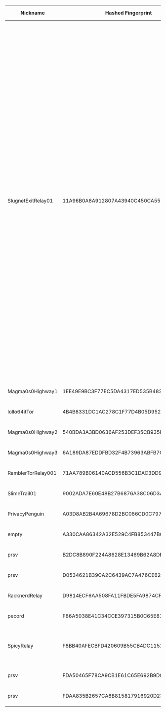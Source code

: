 | Nickname |  Hashed Fingerprint	| Or Addresses | Contact | Running | Flags | Last Seen | First Seen | Last Restarted | Advertised Bandwidth | Platform | Version | Version Status | Recommended Version | Verified hostnames | Exit policy |
|---|---|---|---|---|---|---|---|---|---|---|---|---|---|---|---|
|SlugnetExitRelay01 | 11A96B0A8A912807A43940C450CA550E4CB92F51 | ["23.137.253.113:9001"] | cedabcbc08fbadd18668af818111c31bc6af8f91 slugnet Operator <operator@slugnet.org> | true | Exit, Running, Valid | 2025-08-30 20:00:00 | 2025-08-30 06:00:00 | 2025-08-30 07:36:44 | 0 | Tor 0.4.8.17 on Linux | 0.4.8.17 | recommended | true | N/A | ["reject 0.0.0.0/8:*","reject 169.254.0.0/16:*","reject 127.0.0.0/8:*","reject 192.168.0.0/16:*","reject 10.0.0.0/8:*","reject 172.16.0.0/12:*","reject 23.137.253.113:*","accept *:20-21","accept *:43","accept *:53","accept *:80-81","accept *:443","accept *:5222-5223","accept *:6660-7000","accept *:8008","accept *:2222","accept *:10000","accept *:8443","accept *:2082-2083","accept *:4083-4085","accept *:12320","accept *:9000","accept *:8888","accept *:8090","accept *:8083","accept *:8448","accept *:8082","accept *:8332-8333","accept *:50001-50002","accept *:18080-18081","accept *:9332-9333","accept *:9998-9999","accept *:22555-22556","accept *:8232-8233","accept *:30303","accept *:51235","accept *:3000","accept *:27146","accept *:8000","accept *:4200","accept *:9100-9102","accept *:4444","accept *:28380-28381","accept *:2323","accept *:3478-3497","accept *:5228-5230","accept *:4244","accept *:5280-5281","accept *:1080","accept *:7890","accept *:6400-6401","accept *:5938","accept *:8080","accept *:8444","accept *:3128","accept *:9050-9051","accept *:5353","accept *:5000","accept *:9001","reject *:*"]|
|Magma0s0Highway1 | 1EE49E9BC3F77EC5DA4317ED535B48290071DB44 | ["188.245.152.46:9002"] | N/A | true | Running, V2Dir, Valid | 2025-08-30 20:00:00 | 2025-08-30 17:00:00 | 2025-08-30 16:14:43 | 0 | Tor 0.4.8.17 on Linux | 0.4.8.17 | recommended | true | ["static.46.152.245.188.clients.your-server.de"] | ["reject *:*"]|
|lollo64itTor | 4B4B8331DC1AC278C1F77D4B05D952B73103D6E2 | ["2.34.171.189:19001"] | lorenzo.camprini@gmail.com | true | Running, Valid | 2025-08-30 20:00:00 | 2025-08-30 14:00:00 | 2025-08-30 16:31:10 | 0 | Tor 0.4.8.16 on Linux | 0.4.8.16 | recommended | true | ["net-2-34-171-189.cust.vodafonedsl.it"] | ["reject *:*"]|
|Magma0s0Highway2 | 540BDA3A3BD0636AF253DEF35CB935FDD4E3499F | ["188.245.152.46:9003"] | N/A | true | Running, V2Dir, Valid | 2025-08-30 20:00:00 | 2025-08-30 16:00:00 | 2025-08-30 15:47:05 | 0 | Tor 0.4.8.17 on Linux | 0.4.8.17 | recommended | true | ["static.46.152.245.188.clients.your-server.de"] | ["reject *:*"]|
|Magma0s0Highway3 | 6A189DA87EDDFBD32F4B73963ABFB7CEE93287C4 | ["188.245.152.46:9004"] | N/A | true | Running, V2Dir, Valid | 2025-08-30 20:00:00 | 2025-08-30 17:00:00 | 2025-08-30 16:29:24 | 0 | Tor 0.4.8.17 on Linux | 0.4.8.17 | recommended | true | ["static.46.152.245.188.clients.your-server.de"] | ["reject *:*"]|
|RamblerTorRelay001 | 71AA789B06140ACD556B3C1DAC3DD9AF249FBB11 | ["194.223.22.57:9001"] | your@email.com | true | Running, V2Dir, Valid | 2025-08-30 20:00:00 | 2025-08-30 04:00:00 | 2025-08-30 05:24:32 | 0 | Tor 0.4.8.10 on Linux | 0.4.8.10 | recommended | true | ["194-223-22-57.tpgi.com.au"] | ["reject *:*"]|
|SlimeTrail01 | 9002ADA7E60E48B27B6876A38C06D3AD793BC9B6 | ["64.255.46.18:9001"] | cedabcbc08fbadd18668af818111c31bc6af8f91 slugnet Operator <operator@slugnet.org> | true | Running, Valid | 2025-08-30 20:00:00 | 2025-08-30 04:00:00 | 2025-08-30 17:29:02 | 0 | Tor 0.4.8.17 on Linux | 0.4.8.17 | recommended | true | ["vs7442.amerinoc.com"] | ["reject *:*"]|
|PrivacyPenguin | A03D8AB2B4A69678D2BC086CD0C797CB7DDF1599 | ["93.93.113.198:8443"] | torrone@riseup.net | true | Running, V2Dir, Valid | 2025-08-30 20:00:00 | 2025-08-30 09:00:00 | 2025-08-30 08:28:53 | 0 | Tor 0.4.8.17 on Linux | 0.4.8.17 | recommended | true | ["ip93-93-113-198.pbiaas.com"] | ["reject *:*"]|
|empty | A330CAA86342A32E529C4FB853447B049BD68E31 | ["188.155.244.42:9001"] | empty | true | Running, Valid | 2025-08-30 20:00:00 | 2025-08-30 00:00:00 | 2025-08-29 21:46:03 | 0 | Tor 0.4.8.16 on Linux | 0.4.8.16 | recommended | true | ["xdsl-188-155-244-42.adslplus.ch"] | ["reject *:*"]|
|prsv | B2DC8B890F224A8628E13469B62A8DED99E6CED4 | ["185.177.238.26:9100"] | email:admin[]prsv.ch url:https://prsv.ch/ proof:uri-rsa ciissversion:2 | true | Running, V2Dir, Valid | 2025-08-30 20:00:00 | 2025-08-30 04:00:00 | 2025-08-30 03:15:30 | 0 | Tor 0.4.8.17 on Linux | 0.4.8.17 | recommended | true | N/A | ["reject *:*"]|
|prsv | D0534621B39CA2C6439AC7A476CE625B2BA024E9 | ["185.177.238.26:9200"] | email:admin[]prsv.ch url:https://prsv.ch/ proof:uri-rsa ciissversion:2 | true | Running, V2Dir, Valid | 2025-08-30 20:00:00 | 2025-08-30 04:00:00 | 2025-08-30 03:15:32 | 0 | Tor 0.4.8.17 on Linux | 0.4.8.17 | recommended | true | N/A | ["reject *:*"]|
|RacknerdRelay | D9814ECF6AA508FA11FBDE5FA9874CF0C79E0D3F | ["96.8.120.57:9001"] | N/A | true | Running, V2Dir, Valid | 2025-08-30 20:00:00 | 2025-08-30 00:00:00 | 2025-08-29 22:52:55 | 0 | Tor 0.4.8.17 on Linux | 0.4.8.17 | recommended | true | N/A | ["reject *:*"]|
|pecord | F86A5038E41C34CCE397315B0C65E8108C757060 | ["136.35.70.104:9001"] | pecord <pecord AT gmail dot com> | true | Running, V2Dir, Valid | 2025-08-30 20:00:00 | 2025-08-30 20:00:00 | 2025-08-30 19:00:10 | 0 | Tor 0.4.8.17 on Linux | 0.4.8.17 | recommended | true | N/A | ["reject *:*"]|
|SpicyRelay | F8BB40AFECBFD420609B55CB4DC1151E11A3D005 | ["180.150.94.119:9001"] | tor-operator@thespicyittechnician.com | true | Running, V2Dir, Valid | 2025-08-30 20:00:00 | 2025-08-30 13:00:00 | 2025-08-30 12:36:30 | 0 | Tor 0.4.8.17 on Windows 8 [or later] | 0.4.8.17 | recommended | true | ["180-150-94-119.b4965e.per.static.aussiebb.net"] | ["reject *:*"]|
|prsv | FDA50465F78CA9CB1E61C65E692B9D9B8094779A | ["185.177.238.26:9000"] | email:admin[]prsv.ch url:https://prsv.ch/ proof:uri-rsa ciissversion:2 | true | Running, V2Dir, Valid | 2025-08-30 20:00:00 | 2025-08-30 04:00:00 | 2025-08-30 03:16:15 | 0 | Tor 0.4.8.17 on Linux | 0.4.8.17 | recommended | true | N/A | ["reject *:*"]|
|prsv | FDAA835B2657CA8B815817916920D23BDDA18B52 | ["185.177.238.26:9300"] | email:admin[]prsv.ch url:https://prsv.ch/ proof:uri-rsa ciissversion:2 | true | Running, V2Dir, Valid | 2025-08-30 20:00:00 | 2025-08-30 04:00:00 | 2025-08-30 03:15:35 | 0 | Tor 0.4.8.17 on Linux | 0.4.8.17 | recommended | true | N/A | ["reject *:*"]|

